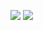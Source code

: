 [![](https://github.com/oleg-cherednik/DailyCodingProblem/blob/master/dcp.jpg)](https://www.dailycodingproblem.com) [![](https://github.com/oleg-cherednik/DailyCodingProblem/blob/master/java.png)](https://www.java.com)
